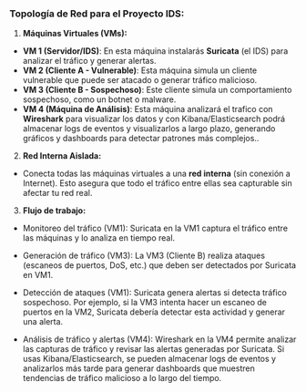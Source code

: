 ### **Topología de Red para el Proyecto IDS:**

1. **Máquinas Virtuales (VMs):**

- **VM 1 (Servidor/IDS)**: En esta máquina instalarás **Suricata** (el IDS) para analizar el tráfico y generar alertas.
- **VM 2 (Cliente A - Vulnerable)**: Esta máquina simula un cliente vulnerable que puede ser atacado o generar tráfico malicioso.
- **VM 3 (Cliente B - Sospechoso)**: Este cliente simula un comportamiento sospechoso, como un botnet o malware.
- **VM 4 (Máquina de Análisis)**: Esta máquina analizará el trafico con **Wireshark** para visualizar los datos y con Kibana/Elasticsearch podrá almacenar logs de eventos y visualizarlos a largo plazo, generando gráficos y dashboards para detectar patrones más complejos..

2. **Red Interna Aislada:**

- Conecta todas las máquinas virtuales a una **red interna** (sin conexión a Internet). Esto asegura que todo el tráfico entre ellas sea capturable sin afectar tu red real.

3. **Flujo de trabajo:**
- Monitoreo del tráfico (VM1):
	Suricata en la VM1 captura el tráfico entre las máquinas y lo analiza en tiempo real.

- Generación de tráfico (VM3):
	La VM3 (Cliente B) realiza ataques (escaneos de puertos, DoS, etc.) que deben ser detectados por Suricata en VM1.

- Detección de ataques (VM1):
	Suricata genera alertas si detecta tráfico sospechoso. Por ejemplo, si la VM3 intenta hacer un escaneo de puertos en la VM2, Suricata debería detectar esta actividad y generar una alerta.

- Análisis de tráfico y alertas (VM4):
	Wireshark en la VM4 permite analizar las capturas de tráfico y revisar las alertas generadas por Suricata. Si usas Kibana/Elasticsearch, se pueden almacenar logs de eventos y analizarlos más tarde para generar dashboards que muestren tendencias de tráfico malicioso a lo largo del tiempo.
